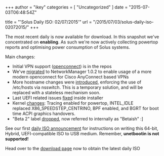 +++
author = "ikey"
categories = [
"Uncategorized"
]
date =  "2015-07-03T06:48:54Z"

title = "'Solus Daily ISO: 02/07/2015'"
url = "/2015/07/03/solus-daily-iso-02072015/"
+++

The most recent daily is now available for download. In this snapshot we've concentrated on **enabling**. As such we're now actively collecting powertop reports and optimising power consumption of Solus systems.

Main changes:

- Initial VPN support ([openconnect](https://git.solus-project.com/packages/networkmanager-openconnect/commit/?h=networkmanager-openconnect-1.0.2-2)) is in the repos
- We've [migrated](https://git.solus-project.com/packages/NetworkManager/commit/?h=network-manager-1.0.2-12) to NetworkManager 1.0.2 to enable usage of a more modern openconnect for Cisco AnyConnect based VPNs
- More hostname changes were [introduced](https://git.solus-project.com/packages/baselayout/commit/?h=baselayout-1.7-21), enforcing the use of /etc/hosts via nsswitch. This is a temporary solution, and will be replaced with a stateless mechanism soon.
- Last UEFI related issues [fixed](https://git.solus-project.com/packages/os-installer/commit/?h=os-installer-2-17) inside installer
- Kernel [changes](https://git.solus-project.com/packages/kernel/commit/?h=kernel-4.1.1-52): Tracing enabled for powertop, INTEL_IDLE replaced X86_SPEEDSTEP_CENTRINO, BPF enabled, and BGRT for boot time ACPI graphics handovers.
- "Beta 2" label [dropped](https://git.solus-project.com/packages/lsb-release/commit/?h=lsb-release-1.4-3), now referred to internally as "Betaish" :]

See our first [daily ISO announcement](https://solus-project.com/2015/06/29/first-unstable-daily-iso/) for instructions on writing this 64-bit, Hybrid, UEFI-compatible ISO to USB medium. Remember, **unetbootin is not supported!**

Head over to the [download page](https://solus-project.com/download) now to obtain the latest daily ISO
